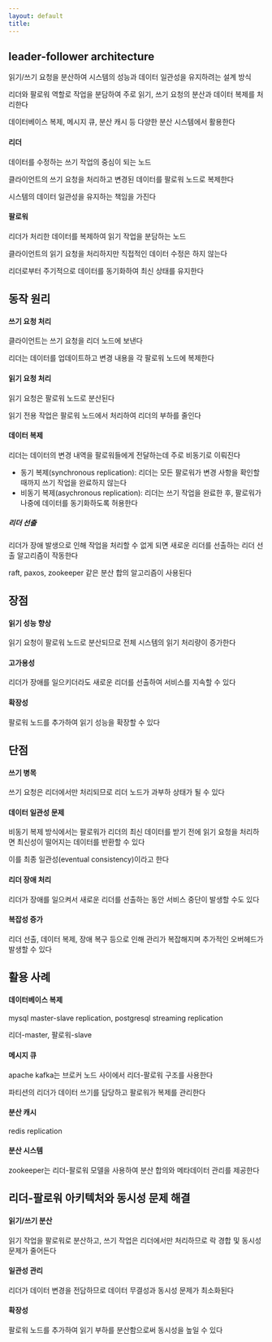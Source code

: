 ```yaml
---
layout: default
title:
---
```


## leader-follower architecture

읽기/쓰기 요청을 분산하여 시스템의 성능과 데이터 일관성을 유지하려는 설계 방식

리더와 팔로워 역할로 작업을 분담하여 주로 읽기, 쓰기 요청의 분산과 데이터 복제를 처리한다

데이터베이스 복제, 메시지 큐, 분산 캐시 등 다양한 분산 시스템에서 활용한다

#### 리더

데이터를 수정하는 쓰기 작업의 중심이 되는 노드

클라이언트의 쓰기 요청을 처리하고 변경된 데이터를 팔로워 노드로 복제한다

시스템의 데이터 일관성을 유지하는 책임을 가진다

#### 팔로워

리더가 처리한 데이터를 복제하여 읽기 작업을 분담하는 노드

클라이언트의 읽기 요청을 처리하지만 직접적인 데이터 수정은 하지 않는다

리더로부터 주기적으로 데이터를 동기화하여 최신 상태를 유지한다


## 동작 원리

#### 쓰기 요청 처리

클라이언트는 쓰기 요청을 리더 노드에 보낸다

리더는 데이터를 업데이트하고 변경 내용을 각 팔로워 노드에 복제한다

#### 읽기 요청 처리

읽기 요청은 팔로워 노드로 분산된다

읽기 전용 작업은 팔로워 노드에서 처리하여 리더의 부하를 줄인다

#### 데이터 복제

리더는 데이터의 변경 내역을 팔로워들에게 전달하는데 주로 비동기로 이뤄진다

- 동기 복제(synchronous replication): 리더는 모든 팔로워가 변경 사항을 확인할 때까지 쓰기 작업을 완료하지 않는다
- 비동기 복제(asychronous replication): 리더는 쓰기 작업을 완료한 후, 팔로워가 나중에 데이터를 동기화하도록 허용한다

##### 리더 선출

리더가 장애 발생으로 인해 작업을 처리할 수 없게 되면 새로운 리더를 선출하는 리더 선출 알고리즘이 작동한다

raft, paxos, zookeeper 같은 분산 합의 알고리즘이 사용된다


## 장점

#### 읽기 성능 향상

읽기 요청이 팔로워 노드로 분산되므로 전체 시스템의 읽기 처리량이 증가한다

#### 고가용성

리더가 장애를 일으키더라도 새로운 리더를 선출하여 서비스를 지속할 수 있다

#### 확장성

팔로워 노드를 추가하여 읽기 성능을 확장할 수 있다


## 단점

#### 쓰기 병목

쓰기 요청은 리더에서만 처리되므로 리더 노드가 과부하 상태가 될 수 있다

#### 데이터 일관성 문제

비동기 복제 방식에서는 팔로워가 리더의 최신 데이터를 받기 전에 읽기 요청을 처리하면 최신성이 떨어지는 데이터를 반환할 수 있다

이를 최종 일관성(eventual consistency)이라고 한다

#### 리더 장애 처리

리더가 장애를 일으켜서 새로운 리더를 선출하는 동안 서비스 중단이 발생할 수도 있다

#### 복잡성 증가

리더 선출, 데이터 복제, 장애 복구 등으로 인해 관리가 복잡해지며 추가적인 오버헤드가 발생할 수 있다


## 활용 사례

#### 데이터베이스 복제

mysql master-slave replication, postgresql streaming replication

리더-master, 팔로워-slave

#### 메시지 큐

apache kafka는 브로커 노드 사이에서 리더-팔로워 구조를 사용한다

파티션의 리더가 데이터 쓰기를 담당하고 팔로워가 복제를 관리한다

#### 분산 캐시

redis replication

#### 분산 시스템

zookeeper는 리더-팔로워 모델을 사용하여 분산 합의와 메타데이터 관리를 제공한다


## 리더-팔로워 아키텍처와 동시성 문제 해결

#### 읽기/쓰기 분산

읽기 작업을 팔로워로 분산하고, 쓰기 작업은 리더에서만 처리하므로 락 경합 및 동시성 문제가 줄어든다

#### 일관성 관리

리더가 데이터 변경을 전담하므로 데이터 무결성과 동시성 문제가 최소화된다

#### 확장성

팔로워 노드를 추가하여 읽기 부하를 분산함으로써 동시성을 높일 수 있다


